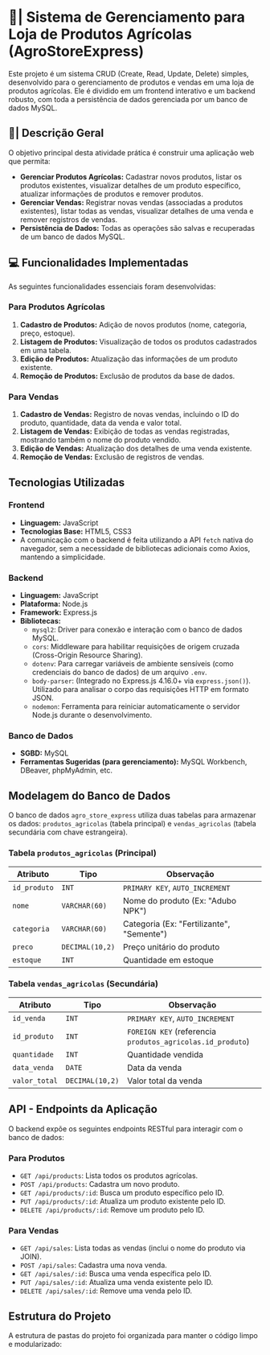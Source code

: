 # 🌱| Sistema de Gerenciamento para Loja de Produtos Agrícolas (AgroStoreExpress)

Este projeto é um sistema CRUD (Create, Read, Update, Delete) simples, desenvolvido para o gerenciamento de produtos e vendas em uma loja de produtos agrícolas. Ele é dividido em um frontend interativo e um backend robusto, com toda a persistência de dados gerenciada por um banco de dados MySQL.

## 📝| Descrição Geral

O objetivo principal desta atividade prática é construir uma aplicação web que permita:
* **Gerenciar Produtos Agrícolas:** Cadastrar novos produtos, listar os produtos existentes, visualizar detalhes de um produto específico, atualizar informações de produtos e remover produtos.
* **Gerenciar Vendas:** Registrar novas vendas (associadas a produtos existentes), listar todas as vendas, visualizar detalhes de uma venda e remover registros de vendas.
* **Persistência de Dados:** Todas as operações são salvas e recuperadas de um banco de dados MySQL.

## 💻 Funcionalidades Implementadas

As seguintes funcionalidades essenciais foram desenvolvidas:

### Para Produtos Agrícolas
1.  **Cadastro de Produtos:** Adição de novos produtos (nome, categoria, preço, estoque).
2.  **Listagem de Produtos:** Visualização de todos os produtos cadastrados em uma tabela.
3.  **Edição de Produtos:** Atualização das informações de um produto existente.
4.  **Remoção de Produtos:** Exclusão de produtos da base de dados.

### Para Vendas
1.  **Cadastro de Vendas:** Registro de novas vendas, incluindo o ID do produto, quantidade, data da venda e valor total.
2.  **Listagem de Vendas:** Exibição de todas as vendas registradas, mostrando também o nome do produto vendido.
3.  **Edição de Vendas:** Atualização dos detalhes de uma venda existente.
4.  **Remoção de Vendas:** Exclusão de registros de vendas.

## Tecnologias Utilizadas

### Frontend
* **Linguagem:** JavaScript
* **Tecnologias Base:** HTML5, CSS3
* A comunicação com o backend é feita utilizando a API `fetch` nativa do navegador, sem a necessidade de bibliotecas adicionais como Axios, mantendo a simplicidade.

### Backend
* **Linguagem:** JavaScript
* **Plataforma:** Node.js
* **Framework:** Express.js
* **Bibliotecas:**
    * `mysql2`: Driver para conexão e interação com o banco de dados MySQL.
    * `cors`: Middleware para habilitar requisições de origem cruzada (Cross-Origin Resource Sharing).
    * `dotenv`: Para carregar variáveis de ambiente sensíveis (como credenciais do banco de dados) de um arquivo `.env`.
    * `body-parser`: (Integrado no Express.js 4.16.0+ via `express.json()`). Utilizado para analisar o corpo das requisições HTTP em formato JSON.
    * `nodemon`: Ferramenta para reiniciar automaticamente o servidor Node.js durante o desenvolvimento.

### Banco de Dados
* **SGBD:** MySQL
* **Ferramentas Sugeridas (para gerenciamento):** MySQL Workbench, DBeaver, phpMyAdmin, etc.

## Modelagem do Banco de Dados

O banco de dados `agro_store_express` utiliza duas tabelas para armazenar os dados: `produtos_agricolas` (tabela principal) e `vendas_agricolas` (tabela secundária com chave estrangeira).

### Tabela `produtos_agricolas` (Principal)

| Atributo      | Tipo            | Observação                               |
|---------------|-----------------|------------------------------------------|
| `id_produto`  | `INT`           | `PRIMARY KEY`, `AUTO_INCREMENT`          |
| `nome`        | `VARCHAR(60)`   | Nome do produto (Ex: "Adubo NPK")        |
| `categoria`   | `VARCHAR(60)`   | Categoria (Ex: "Fertilizante", "Semente") |
| `preco`       | `DECIMAL(10,2)` | Preço unitário do produto                |
| `estoque`     | `INT`           | Quantidade em estoque                    |

### Tabela `vendas_agricolas` (Secundária)

| Atributo      | Tipo            | Observação                               |
|---------------|-----------------|------------------------------------------|
| `id_venda`    | `INT`           | `PRIMARY KEY`, `AUTO_INCREMENT`          |
| `id_produto`  | `INT`           | `FOREIGN KEY` (referencia `produtos_agricolas.id_produto`) |
| `quantidade`  | `INT`           | Quantidade vendida                       |
| `data_venda`  | `DATE`          | Data da venda                            |
| `valor_total` | `DECIMAL(10,2)` | Valor total da venda                     |

## API - Endpoints da Aplicação

O backend expõe os seguintes endpoints RESTful para interagir com o banco de dados:

### Para Produtos
* `GET /api/products`: Lista todos os produtos agrícolas.
* `POST /api/products`: Cadastra um novo produto.
* `GET /api/products/:id`: Busca um produto específico pelo ID.
* `PUT /api/products/:id`: Atualiza um produto existente pelo ID.
* `DELETE /api/products/:id`: Remove um produto pelo ID.

### Para Vendas
* `GET /api/sales`: Lista todas as vendas (inclui o nome do produto via JOIN).
* `POST /api/sales`: Cadastra uma nova venda.
* `GET /api/sales/:id`: Busca uma venda específica pelo ID.
* `PUT /api/sales/:id`: Atualiza uma venda existente pelo ID.
* `DELETE /api/sales/:id`: Remove uma venda pelo ID.

## Estrutura do Projeto

A estrutura de pastas do projeto foi organizada para manter o código limpo e modularizado:
